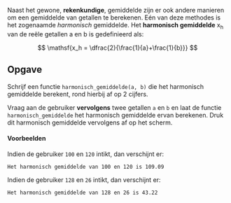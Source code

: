 Naast het gewone, **rekenkundige**, gemiddelde zijn er ook andere manieren om een gemiddelde van getallen te berekenen. Eén van deze methodes is het zogenaamde *harmonisch* gemiddelde. Het **harmonisch gemiddelde** x<sub>h</sub> van de reële getallen a en b is gedefinieerd als:

$$
    \mathsf{x_h = \dfrac{2}{\frac{1}{a}+\frac{1}{b}}}
$$

## Opgave

Schrijf een functie `harmonisch_gemiddelde(a, b)` die het harmonisch gemiddelde berekent, rond hierbij af op 2 cijfers.

Vraag aan de gebruiker **vervolgens** twee getallen `a` en `b` en laat de functie `harmonisch_gemiddelde` het harmonisch gemiddelde ervan berekenen. Druk dit harmonisch gemiddelde vervolgens af op het scherm.

#### Voorbeelden
Indien de gebruiker `100` en `120` intikt, dan verschijnt er:
```
Het harmonisch gemiddelde van 100 en 120 is 109.09
```

Indien de gebruiker `128` en `26` intikt, dan verschijnt er:
```
Het harmonisch gemiddelde van 128 en 26 is 43.22
```